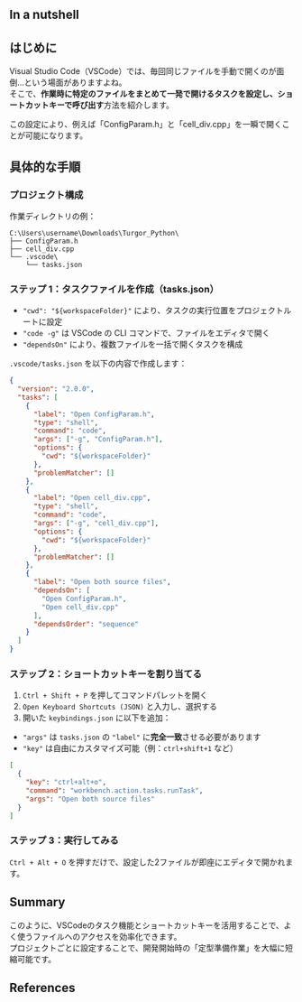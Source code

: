 

## In a nutshell





## はじめに

Visual Studio Code（VSCode）では、毎回同じファイルを手動で開くのが面倒…という場面がありますよね。  
そこで、**作業時に特定のファイルをまとめて一発で開けるタスクを設定し、ショートカットキーで呼び出す**方法を紹介します。

この設定により、例えば「ConfigParam.h」と「cell_div.cpp」を一瞬で開くことが可能になります。





## 具体的な手順
### プロジェクト構成

作業ディレクトリの例：

```
C:\Users\username\Downloads\Turgor_Python\
├── ConfigParam.h
├── cell_div.cpp
└── .vscode\
    └── tasks.json
```



### ステップ 1：タスクファイルを作成（tasks.json）


- `"cwd": "${workspaceFolder}"` により、タスクの実行位置をプロジェクトルートに設定
- `"code -g"` は VSCode の CLI コマンドで、ファイルをエディタで開く
- `"dependsOn"` により、複数ファイルを一括で開くタスクを構成

`.vscode/tasks.json` を以下の内容で作成します：



```json
{
  "version": "2.0.0",
  "tasks": [
    {
      "label": "Open ConfigParam.h",
      "type": "shell",
      "command": "code",
      "args": ["-g", "ConfigParam.h"],
      "options": {
        "cwd": "${workspaceFolder}"
      },
      "problemMatcher": []
    },
    {
      "label": "Open cell_div.cpp",
      "type": "shell",
      "command": "code",
      "args": ["-g", "cell_div.cpp"],
      "options": {
        "cwd": "${workspaceFolder}"
      },
      "problemMatcher": []
    },
    {
      "label": "Open both source files",
      "dependsOn": [
        "Open ConfigParam.h",
        "Open cell_div.cpp"
      ],
      "dependsOrder": "sequence"
    }
  ]
}
```





### ステップ 2：ショートカットキーを割り当てる

1. `Ctrl + Shift + P` を押してコマンドパレットを開く  
2. `Open Keyboard Shortcuts (JSON)` と入力し、選択する  
3. 開いた `keybindings.json` に以下を追加：


- `"args"` は `tasks.json` の `"label"` に**完全一致**させる必要があります
- `"key"` は自由にカスタマイズ可能（例：`ctrl+shift+1` など）


```json
[
  {
    "key": "ctrl+alt+o",
    "command": "workbench.action.tasks.runTask",
    "args": "Open both source files"
  }
]
```





### ステップ 3：実行してみる

`Ctrl + Alt + O` を押すだけで、設定した2ファイルが即座にエディタで開かれます。



## Summary

このように、VSCodeのタスク機能とショートカットキーを活用することで、よく使うファイルへのアクセスを効率化できます。  
プロジェクトごとに設定することで、開発開始時の「定型準備作業」を大幅に短縮可能です。


## References

